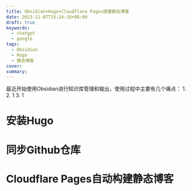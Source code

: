```yaml
---
title: Obsidian+Hugo+Cloudflare Pages搭建静态博客
date: 2023-11-07T15:24:18+08:00
draft: true
keywords:
  - chatgpt
  - google
tags:
  - Obsidian
  - Hugo
  - 静态博客
cover: 
summary:
---
```


最近开始使用Obsidian进行知识库管理和输出，使用过程中主要有几个痛点：
1. 
2. 1
3. 1


# 安装Hugo


# 同步Github仓库



# Cloudflare Pages自动构建静态博客
